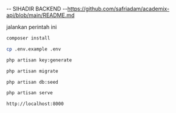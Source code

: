 -- SIHADIR BACKEND --https://github.com/safriadam/academix-api/blob/main/README.md

jalankan perintah ini
```bash
composer install
```
```bash
cp .env.example .env
```
```bash
php artisan key:generate
```
```bash
php artisan migrate
```
```bash
php artisan db:seed
```
```bash
php artisan serve
```
```bash
http://localhost:8000
```
